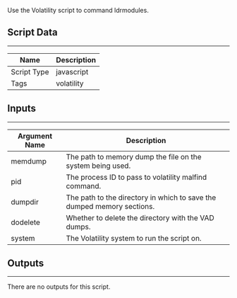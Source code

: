 Use the Volatility script to command ldrmodules.

## Script Data

---

| **Name** | **Description** |
| --- | --- |
| Script Type | javascript |
| Tags | volatility |


## Inputs

---

| **Argument Name** | **Description** |
| --- | --- |
| memdump | The path to memory dump the file on the system being used. |
| pid | The process ID to pass to volatility malfind command. |
| dumpdir | The path to the directory in which to save the dumped memory sections. |
| dodelete | Whether to delete the directory with the VAD dumps. |
| system | The Volatility system to run the script on. |

## Outputs

---
There are no outputs for this script.
